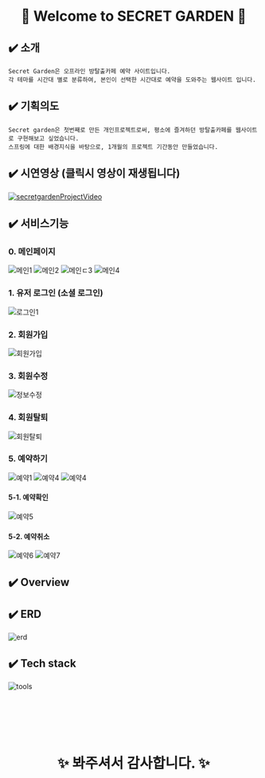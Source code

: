  # <div align="center">:cherry_blossom:  Welcome to SECRET GARDEN :cherry_blossom: </div>

## :heavy_check_mark: 소개
    Secret Garden은 오프라인 방탈출카페 예약 사이트입니다. 
    각 테마를 시간대 별로 분류하여, 본인이 선택한 시간대로 예약을 도와주는 웹사이트 입니다.
## :heavy_check_mark: 기획의도
    Secret garden은 첫번째로 만든 개인프로젝트로써, 평소에 즐겨하던 방탈출카페를 웹사이트로 구현해보고 싶었습니다.
    스프링에 대한 배경지식을 바탕으로, 1개월의 프로젝트 기간동안 만들었습니다.
    

## :heavy_check_mark: 시연영상  (클릭시 영상이 재생됩니다)
[![secretgardenProjectVideo](https://img.youtube.com/vi/qmONs1K2UUc/0.jpg)](https://www.youtube.com/watch?v=qmONs1K2UUc)
## :heavy_check_mark: 서비스기능
### 0. 메인페이지
![메인1](https://user-images.githubusercontent.com/78129881/128315101-667c765b-4c12-482e-af6c-ebd499f25823.jpg)
![메인2](https://user-images.githubusercontent.com/78129881/128315108-3eae75f2-6ccb-419e-88c7-4ff17517f110.jpg)
![메인ㄷ3](https://user-images.githubusercontent.com/78129881/128315111-0ab12ab7-c7d3-4b1b-9248-2f7c597f576e.jpg)
![메인4](https://user-images.githubusercontent.com/78129881/128315116-0b5f3226-6d2b-4295-88ff-cde4e202ae4c.jpg)
### 1. 유저 로그인 (소셜 로그인)
![로그인1](https://user-images.githubusercontent.com/78129881/128315152-8ca5b055-5eb8-4695-a595-7ebc299845c8.jpg)

### 2. 회원가입
![회원가입](https://user-images.githubusercontent.com/78129881/128315161-32a883d4-6b0f-4f3f-88f9-89adb2fffbc8.jpg)
### 3. 회원수정
![정보수정](https://user-images.githubusercontent.com/78129881/128315183-c8687620-a8fb-4690-aff6-26ada7488291.jpg)
### 4. 회원탈퇴
![회원탈퇴](https://user-images.githubusercontent.com/78129881/128315197-9ab64bbd-918d-4d11-9c72-a2efbf7f68f7.jpg)
### 5. 예약하기
![예약1](https://user-images.githubusercontent.com/78129881/128315241-0cb91db1-8859-4ed5-bd0d-8be9c5a22497.jpg)
![예약4](https://user-images.githubusercontent.com/78129881/128315311-59420bf5-b79e-4b15-a38d-1fcb11f16abe.jpg)
![예약4](https://user-images.githubusercontent.com/78129881/128315367-9341d29c-78da-4ad2-a1b9-c2bb6324d541.jpg)
#### 5-1. 예약확인
![예약5](https://user-images.githubusercontent.com/78129881/128315392-faa1be29-d249-41b1-acff-5929c624706f.jpg)
#### 5-2. 예약취소
![예약6](https://user-images.githubusercontent.com/78129881/128315433-148f8a18-d910-4b09-a37c-0381e1b4e341.jpg)
![예약7](https://user-images.githubusercontent.com/78129881/128315451-9fb4bcf6-608b-4a48-a007-9b4c69cb4590.jpg)

## :heavy_check_mark: Overview
## :heavy_check_mark: ERD
![erd](https://user-images.githubusercontent.com/78129881/128227215-60162b26-4f70-4fb8-9d58-4da0b83f3313.jpg)
## :heavy_check_mark: Tech stack
![tools](https://user-images.githubusercontent.com/78129881/128227254-eaa92183-0cb1-4c9f-a6e9-699c4a7a807d.jpg)
<br></br><br></br><br></br>

 # <div align="center"> :sparkles: 봐주셔서 감사합니다. :sparkles: </div>
